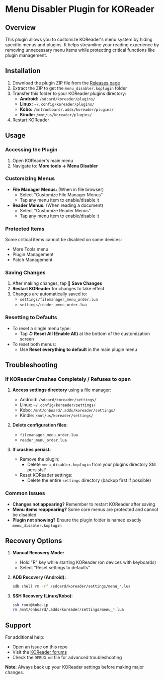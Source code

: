 # Menu Disabler Plugin for KOReader

## Overview
This plugin allows you to customize KOReader's menu system by hiding specific menus and plugins. It helps streamline your reading experience by removing unnecessary menu items while protecting critical functions like plugin management.

## Installation
1. Download the plugin ZIP file from the [Releases page](link-to-releases)
2. Extract the ZIP to get the `menu_disabler.koplugin` folder
3. Transfer this folder to your KOReader plugins directory:
   - **Android:** `/sdcard/koreader/plugins/`
   - **Linux:** `~/.config/koreader/plugins/`
   - **Kobo:** `/mnt/onboard/.adds/koreader/plugins/`
   - **Kindle:** `/mnt/us/koreader/plugins/`
4. Restart KOReader

## Usage
### Accessing the Plugin
1. Open KOReader's main menu
2. Navigate to: **More tools → Menu Disabler**

### Customizing Menus
- **File Manager Menus:** (When in file browser)
  - Select "Customize File Manager Menus"
  - Tap any menu item to enable/disable it
- **Reader Menus:** (When reading a document)
  - Select "Customize Reader Menus"
  - Tap any menu item to enable/disable it

### Protected Items
Some critical items cannot be disabled on some devices:
- More Tools menu
- Plugin Management
- Patch Management

### Saving Changes
1. After making changes, tap **💾 Save Changes**
2. **Restart KOReader** for changes to take effect
3. Changes are automatically saved to:
   - `settings/filemanager_menu_order.lua`
   - `settings/reader_menu_order.lua`

### Resetting to Defaults
- To reset a single menu type:
  - Tap **↺ Reset All (Enable All)** at the bottom of the customization screen
- To reset both menus:
  - Use **Reset everything to default** in the main plugin menu

## Troubleshooting
### If KOReader Crashes Completely / Refuses to open 
1. **Access settings directory** using a file manager:
   - Android: `/sdcard/koreader/settings/`
   - Linux: `~/.config/koreader/settings/`
   - Kobo: `/mnt/onboard/.adds/koreader/settings/`
   - Kindle: `/mnt/us/koreader/settings/`

2. **Delete configuration files:**
   - `filemanager_menu_order.lua`
   - `reader_menu_order.lua`

3. **If crashes persist:**
   - Remove the plugin:
     - Delete `menu_disabler.koplugin` from your plugins directory
   Still persists? 
   - Reset KOReader settings:
     - Delete the entire `settings` directory (backup first if possible)

### Common Issues
- **Changes not appearing?** Remember to restart KOReader after saving
- **Menu items reappearing?** Some core menus are protected and cannot be disabled
- **Plugin not showing?** Ensure the plugin folder is named exactly `menu_disabler.koplugin`

## Recovery Options
1. **Manual Recovery Mode:**
   - Hold "R" key while starting KOReader (on devices with keyboards)
   - Select "Reset settings to defaults"

2. **ADB Recovery (Android):**
   ```bash
   adb shell rm -rf /sdcard/koreader/settings/menu_*.lua
   ```

3. **SSH Recovery (Linux/Kobo):**
   ```bash
   ssh root@kobo-ip
   rm /mnt/onboard/.adds/koreader/settings/menu_*.lua
   ```

## Support
For additional help:
- Open an issue on this repo
- Visit the [KOReader forums](https://github.com/koreader/koreader/discussions)
- Check the `DEBUG.md` file for advanced troubleshooting

**Note:** Always back up your KOReader settings before making major changes.
